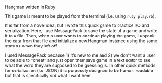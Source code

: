 Hangman written in Ruby

This game is meant to be played from the terminal (i.e. using `ruby play.rb`).

It is far from a novel idea, but I wrote this quick game to practice I/O and
serialization. Here, I use MessagePack to save the state of a game and write
it to a file. Then, when a user wants to continue playing the game, I unpack
the data from that file and initialize a new Hangman instance using the same
state as when they left off.

I used MessagePack because 1) it's new to me and 2) we don't want a user to
be able to "cheat" and just open their save game in a text editor to see
what the word they are supposed to be guessing is. In other quick  methods
for serialization (i.e. JSON) it is purposely designed to be human-readable
but that is specifically *not* what I want here.
